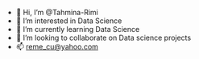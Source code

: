 - 👋 Hi, I’m @Tahmina-Rimi
- 👀 I’m interested in Data Science
- 🌱 I’m currently learning Data Science
- 💞️ I’m looking to collaborate on Data science projects
- 📫 reme_cu@yahoo.com

<!---
Tahmina-Rimi/Tahmina-Rimi is a ✨ special ✨ repository because its `README.md` (this file) appears on your GitHub profile.
You can click the Preview link to take a look at your changes.
--->
